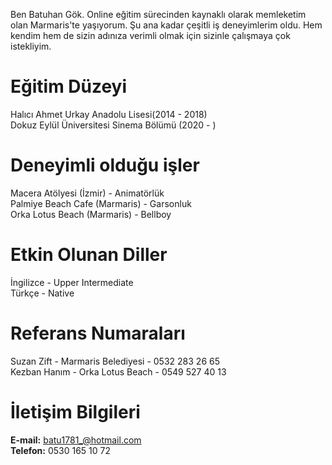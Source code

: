 


   Ben Batuhan Gök. Online eğitim sürecinden kaynaklı olarak memleketim olan Marmaris'te yaşıyorum. Şu ana kadar çeşitli iş deneyimlerim oldu. Hem kendim hem de sizin adınıza verimli olmak için sizinle çalışmaya çok istekliyim. 
   
# Eğitim Düzeyi   
Halıcı Ahmet Urkay Anadolu Lisesi(2014 - 2018)   
Dokuz Eylül Üniversitesi Sinema Bölümü (2020 - )   
   
# Deneyimli olduğu işler
Macera Atölyesi (İzmir) - Animatörlük   
Palmiye Beach Cafe (Marmaris) - Garsonluk   
Orka Lotus Beach (Marmaris) - Bellboy   

# Etkin Olunan Diller
İngilizce - Upper Intermediate   
Türkçe - Native   

# Referans Numaraları
Suzan Zift - Marmaris Belediyesi - 0532 283 26 65   
Kezban Hanım - Orka Lotus Beach - 0549 527 40 13   

# İletişim Bilgileri   
**E-mail:** batu1781_@hotmail.com   
**Telefon:** 0530 165 10 72
